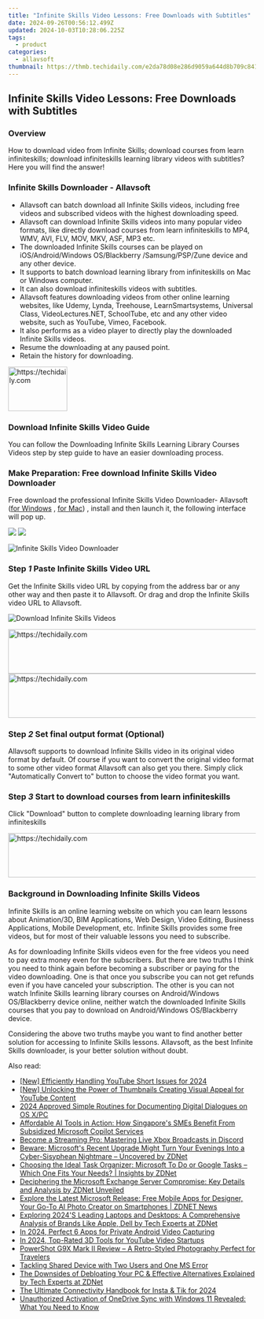 ```yaml
---
title: "Infinite Skills Video Lessons: Free Downloads with Subtitles"
date: 2024-09-26T00:56:12.499Z
updated: 2024-10-03T10:28:06.225Z
tags:
  - product
categories:
  - allavsoft
thumbnail: https://thmb.techidaily.com/e2da78d08e286d9059a644d8b709c84167652f494081b2ccfa2bb5a7fc50971b.jpg
---
```


## Infinite Skills Video Lessons: Free Downloads with Subtitles

### Overview

How to download video from Infinite Skills; download courses from learn infiniteskills; download infiniteskills learning library videos with subtitles? Here you will find the answer!

### Infinite Skills Downloader - Allavsoft

* Allavsoft can batch download all Infinite Skills videos, including free videos and subscribed videos with the highest downloading speed.
* Allavsoft can download Infinite Skills videos into many popular video formats, like directly download courses from learn infiniteskills to MP4, WMV, AVI, FLV, MOV, MKV, ASF, MP3 etc.
* The downloaded Infinite Skills courses can be played on iOS/Android/Windows OS/Blackberry /Samsung/PSP/Zune device and any other device.
* It supports to batch download learning library from infiniteskills on Mac or Windows computer.
* It can also download infiniteskills videos with subtitles.
* Allavsoft features downloading videos from other online learning websites, like Udemy, Lynda, Treehouse, LearnSmartsystems, Universal Class, VideoLectures.NET, SchoolTube, etc and any other video website, such as YouTube, Vimeo, Facebook.
* It also performs as a video player to directly play the downloaded Infinite Skills videos.
* Resume the downloading at any paused point.
* Retain the history for downloading.

<!-- affiliate ads begin -->
<a href="https://bluettiit.sjv.io/c/5597632/2148127/17093" target="_top" id="2148127">
  <img src="//a.impactradius-go.com/display-ad/17093-2148127" border="0" alt="https://techidaily.com" width="120" height="90"/>
</a>
<img height="0" width="0" src="https://bluettiit.sjv.io/i/5597632/2148127/17093" style="position:absolute;visibility:hidden;" border="0" />
<!-- affiliate ads end -->

### Download Infinite Skills Video Guide

You can follow the Downloading Infinite Skills Learning Library Courses Videos step by step guide to have an easier downloading process.

### Make Preparation: Free download Infinite Skills Video Downloader

Free download the professional Infinite Skills Video Downloader- Allavsoft ([for Windows](https://tools.techidaily.com/allavsoft/products/) , [for Mac](https://tools.techidaily.com/allavsoft/products/)) , install and then launch it, the following interface will pop up.

[![](https://www.allavsoft.com/how-to/../images/how-to/free-download-win.jpg)](https://tools.techidaily.com/allavsoft/products/) [![](https://www.allavsoft.com/how-to/../images/how-to/free-download-mac.jpg)](https://tools.techidaily.com/allavsoft/products/)

![Infinite Skills Video Downloader](https://www.allavsoft.com/how-to/../images/allavsoft/screen-shot-600.jpg)

### Step _1_ Paste Infinite Skills Video URL

Get the Infinite Skills video URL by copying from the address bar or any other way and then paste it to Allavsoft. Or drag and drop the Infinite Skills video URL to Allavsoft.

![Download Infinite Skills Videos](https://www.allavsoft.com/how-to/../images/how-to/download-jibjab-videos/download-jibjab-videos.jpg)

<!-- affiliate ads begin -->
<a href="https://dhgate.sjv.io/c/5597632/1175223/12108" target="_top" id="1175223">
  <img src="//a.impactradius-go.com/display-ad/12108-1175223" border="0" alt="https://techidaily.com" width="728" height="90"/>
</a>
<img height="0" width="0" src="https://dhgate.sjv.io/i/5597632/1175223/12108" style="position:absolute;visibility:hidden;" border="0" />
<!-- affiliate ads end -->

<!-- affiliate ads begin -->
<a href="https://appsumo.8odi.net/c/5597632/2094479/7443" target="_top" id="2094479">
  <img src="//a.impactradius-go.com/display-ad/7443-2094479" border="0" alt="https://techidaily.com" width="728" height="90"/>
</a>
<img height="0" width="0" src="https://appsumo.8odi.net/i/5597632/2094479/7443" style="position:absolute;visibility:hidden;" border="0" />
<!-- affiliate ads end -->

### Step _2_ Set final output format (Optional)

Allavsoft supports to download Infinite Skills video in its original video format by default. Of course if you want to convert the original video format to some other video format Allavsoft can also get you there. Simply click "Automatically Convert to" button to choose the video format you want.

### Step _3_ Start to download courses from learn infiniteskills

Click "Download" button to complete downloading learning library from infiniteskills

<!-- affiliate ads begin -->
<a href="https://ephamedtechinc.pxf.io/c/5597632/2136621/26400" target="_top" id="2136621">
  <img src="//a.impactradius-go.com/display-ad/26400-2136621" border="0" alt="https://techidaily.com" width="728" height="90"/>
</a>
<img height="0" width="0" src="https://ephamedtechinc.pxf.io/i/5597632/2136621/26400" style="position:absolute;visibility:hidden;" border="0" />
<!-- affiliate ads end -->

### Background in Downloading Infinite Skills Videos

Infinite Skills is an online learning website on which you can learn lessons about Animation/3D, BIM Applications, Web Design, Video Editing, Business Applications, Mobile Development, etc. Infinite Skills provides some free videos, but for most of their valuable lessons you need to subscribe.

As for downloading Infinite Skills videos even for the free videos you need to pay extra money even for the subscribers. But there are two truths I think you need to think again before becoming a subscriber or paying for the video downloading. One is that once you subscribe you can not get refunds even if you have canceled your subscription. The other is you can not watch Infinite Skills learning library courses on Android/Windows OS/Blackberry device online, neither watch the downloaded Infinite Skills courses that you pay to download on Android/Windows OS/Blackberry device.

Considering the above two truths maybe you want to find another better solution for accessing to Infinite Skills lessons. Allavsoft, as the best Infinite Skills downloader, is your better solution without doubt.

<ins class="adsbygoogle"
     style="display:block"
     data-ad-format="autorelaxed"
     data-ad-client="ca-pub-7571918770474297"
     data-ad-slot="1223367746"></ins>

<ins class="adsbygoogle"
     style="display:block"
     data-ad-client="ca-pub-7571918770474297"
     data-ad-slot="8358498916"
     data-ad-format="auto"
     data-full-width-responsive="true"></ins>

<span class="atpl-alsoreadstyle">Also read:</span>
<div><ul>
<li><a href="https://youtube-blog.techidaily.com/fficiently-handling-youtube-short-issues-for-2024/"><u>[New] Efficiently Handling YouTube Short Issues for 2024</u></a></li>
<li><a href="https://youtube-data.techidaily.com/nlocking-the-power-of-thumbnails-creating-visual-appeal-for-youtube-content/"><u>[New] Unlocking the Power of Thumbnails Creating Visual Appeal for YouTube Content</u></a></li>
<li><a href="https://on-screen-recording.techidaily.com/2024-approved-simple-routines-for-documenting-digital-dialogues-on-os-xpc/"><u>2024 Approved Simple Routines for Documenting Digital Dialogues on OS X/PC</u></a></li>
<li><a href="https://win-reviews.techidaily.com/affordable-ai-tools-in-action-how-singapores-smes-benefit-from-subsidized-microsoft-copilot-services/"><u>Affordable AI Tools in Action: How Singapore's SMEs Benefit From Subsidized Microsoft Copilot Services</u></a></li>
<li><a href="https://games-able.techidaily.com/become-a-streaming-pro-mastering-live-xbox-broadcasts-in-discord/"><u>Become a Streaming Pro: Mastering Live Xbox Broadcasts in Discord</u></a></li>
<li><a href="https://win-reviews.techidaily.com/beware-microsofts-recent-upgrade-might-turn-your-evenings-into-a-cyber-sisyphean-nightmare-uncovered-by-zdnet/"><u>Beware: Microsoft's Recent Upgrade Might Turn Your Evenings Into a Cyber-Sisyphean Nightmare – Uncovered by ZDNet</u></a></li>
<li><a href="https://win-reviews.techidaily.com/choosing-the-ideal-task-organizer-microsoft-to-do-or-google-tasks-which-one-fits-your-needs-insights-by-zdnet/"><u>Choosing the Ideal Task Organizer: Microsoft To Do or Google Tasks – Which One Fits Your Needs? | Insights by ZDNet</u></a></li>
<li><a href="https://win-reviews.techidaily.com/deciphering-the-microsoft-exchange-server-compromise-key-details-and-analysis-by-zdnet-unveiled/"><u>Deciphering the Microsoft Exchange Server Compromise: Key Details and Analysis by ZDNet Unveiled</u></a></li>
<li><a href="https://win-reviews.techidaily.com/explore-the-latest-microsoft-release-free-mobile-apps-for-designer-your-go-to-ai-photo-creator-on-smartphones-zdnet-news/"><u>Explore the Latest Microsoft Release: Free Mobile Apps for Designer, Your Go-To AI Photo Creator on Smartphones | ZDNET News</u></a></li>
<li><a href="https://win-reviews.techidaily.com/exploring-2024s-leading-laptops-and-desktops-a-comprehensive-analysis-of-brands-like-apple-dell-by-tech-experts-at-zdnet/"><u>Exploring 2024'S Leading Laptops and Desktops: A Comprehensive Analysis of Brands Like Apple, Dell by Tech Experts at ZDNet</u></a></li>
<li><a href="https://video-capture.techidaily.com/in-2024-perfect-6-apps-for-private-android-video-capturing/"><u>In 2024, Perfect 6 Apps for Private Android Video Capturing</u></a></li>
<li><a href="https://youtube-data.techidaily.com/24-top-rated-3d-tools-for-youtube-video-startups/"><u>In 2024, Top-Rated 3D Tools for YouTube Video Startups</u></a></li>
<li><a href="https://buynow-help.techidaily.com/powershot-g9x-mark-ii-review-a-retro-styled-photography-perfect-for-travelers/"><u>PowerShot G9X Mark II Review – A Retro-Styled Photography Perfect for Travelers</u></a></li>
<li><a href="https://windows11.techidaily.com/tackling-shared-device-with-two-users-and-one-ms-error/"><u>Tackling Shared Device with Two Users and One MS Error</u></a></li>
<li><a href="https://win-reviews.techidaily.com/the-downsides-of-debloating-your-pc-and-effective-alternatives-explained-by-tech-experts-at-zdnet/"><u>The Downsides of Debloating Your PC & Effective Alternatives Explained by Tech Experts at ZDNet</u></a></li>
<li><a href="https://vp-tips.techidaily.com/the-ultimate-connectivity-handbook-for-insta-and-tik-for-2024/"><u>The Ultimate Connectivity Handbook for Insta & Tik for 2024</u></a></li>
<li><a href="https://win-reviews.techidaily.com/unauthorized-activation-of-onedrive-sync-with-windows-11-revealed-what-you-need-to-know/"><u>Unauthorized Activation of OneDrive Sync with Windows 11 Revealed: What You Need to Know</u></a></li>
</ul></div>

